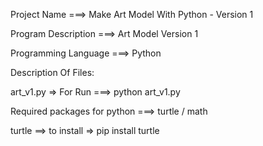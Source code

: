 Project Name ===> Make Art Model With Python - Version 1

Program Description ===> Art Model Version 1

Programming Language ===> Python

Description Of Files:

art_v1.py => For Run ===> python art_v1.py

Required packages for python ===> turtle / math

turtle ==> to install => pip install turtle
